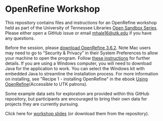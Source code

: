 # OpenRefine Workshop

This repository contains files and instructions for an OpenRefine workshop held as part of the University of Tennessee Libraries [Open Sandbox Series](). Please either open a GitHub issue or email mhale16@utk.edu if you have any questions.

Before the session, please [download OpenRefine 3.6.2](http://openrefine.org/download.html). Note Mac users may need to go to “Security & Privacy” in their System Preferences to allow your machine to open the program. Follow [these instructions](https://github.com/OpenRefine/OpenRefine/wiki/Installation-Instructions#macos) for further details. If you are using a Windows computer, you will need to download Java for the application to work. You can select the Windows kit with embedded Java to streamline the installation process. For more information on installing, see "Recipe 1 - installing OpenRefine" in the ebook [Using OpenRefine](https://utk.primo.exlibrisgroup.com/permalink/01UTN_KNOXVILLE/9go8o8/cdi_askewsholts_vlebooks_9781783289097)(Accessible to UTK patrons).

Some example data sets for exploration are provided within this GitHub repository, but participants are encouraged to bring their own data for projects they are currently pursuing.

Click here for [workshop slides](https://docs.google.com/presentation/d/1dTCnD13JWkt_6D9vlXWkpaWSghWSYlhfx6_lB9AzSNw/edit?usp=sharing) (or download them from the repository).
